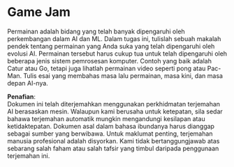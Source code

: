 # Game Jam

Permainan adalah bidang yang telah banyak dipengaruhi oleh perkembangan dalam AI dan ML. Dalam tugas ini, tulislah sebuah makalah pendek tentang permainan yang Anda suka yang telah dipengaruhi oleh evolusi AI. Permainan tersebut harus cukup tua untuk telah dipengaruhi oleh beberapa jenis sistem pemrosesan komputer. Contoh yang baik adalah Catur atau Go, tetapi juga lihatlah permainan video seperti pong atau Pac-Man. Tulis esai yang membahas masa lalu permainan, masa kini, dan masa depan AI-nya.

**Penafian**:  
Dokumen ini telah diterjemahkan menggunakan perkhidmatan terjemahan AI berasaskan mesin. Walaupun kami berusaha untuk ketepatan, sila sedar bahawa terjemahan automatik mungkin mengandungi kesilapan atau ketidaktepatan. Dokumen asal dalam bahasa ibundanya harus dianggap sebagai sumber yang berwibawa. Untuk maklumat penting, terjemahan manusia profesional adalah disyorkan. Kami tidak bertanggungjawab atas sebarang salah faham atau salah tafsir yang timbul daripada penggunaan terjemahan ini.